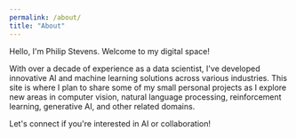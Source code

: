 ```yaml
---
permalink: /about/
title: "About"
---
```


Hello, I'm Philip Stevens. Welcome to my digital space!

With over a decade of experience as a data scientist, I've developed innovative AI and machine learning solutions across various industries. This site is where I plan to share some of my small personal projects as I explore new areas in computer vision, natural language processing, reinforcement learning, generative AI, and other related domains.

Let's connect if you're interested in AI or collaboration!
